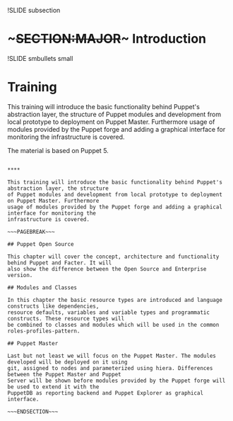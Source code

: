 !SLIDE subsection
# ~~~SECTION:MAJOR~~~ Introduction


!SLIDE smbullets small
# Training

This training will introduce the basic functionality behind Puppet's abstraction layer, the structure
of Puppet modules and development from local prototype to deployment on Puppet Master. Furthermore
usage of modules provided by the Puppet forge and adding a graphical interface for monitoring the 
infrastructure is covered.

The material is based on Puppet 5.


~~~SECTION:handouts~~~

****

This training will introduce the basic functionality behind Puppet's abstraction layer, the structure
of Puppet modules and development from local prototype to deployment on Puppet Master. Furthermore
usage of modules provided by the Puppet forge and adding a graphical interface for monitoring the 
infrastructure is covered.

~~~PAGEBREAK~~~

## Puppet Open Source

This chapter will cover the concept, architecture and functionality behind Puppet and Facter. It will
also show the difference between the Open Source and Enterprise version.

## Modules and Classes

In this chapter the basic resource types are introduced and language constructs like dependencies,
resource defaults, variables and variable types and programmatic constructs. These resource types will
be combined to classes and modules which will be used in the common roles-profiles-pattern.

## Puppet Master

Last but not least we will focus on the Puppet Master. The modules developed will be deployed on it using
git, assigned to nodes and parameterized using hiera. Differences between the Puppet Master and Puppet
Server will be shown before modules provided by the Puppet forge will be used to extend it with the
PuppetDB as reporting backend and Puppet Explorer as graphical interface.

~~~ENDSECTION~~~
